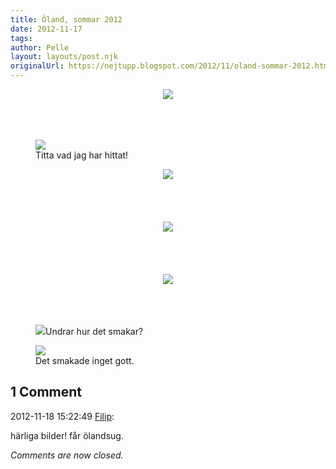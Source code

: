```yaml
---
title: Öland, sommar 2012
date: 2012-11-17
tags: 	
author: Pelle
layout: layouts/post.njk
originalUrl: https://nejtupp.blogspot.com/2012/11/oland-sommar-2012.html
---
```


<div class="separator" style="clear: both; text-align: center;"><img src="../../../../img/O%CC%88land+-+Allma%CC%88nt-5C5C6813.jpg"></div><br><br><br>

<figure>
	<img src="../../../../img/O%CC%88land+-+Allma%CC%88nt-5C5C6821.jpg">
	<figcaption>Titta vad jag har hittat!</figcaption>
</figure>

<div class="separator" style="clear: both; text-align: center;"><img src="../../../../img/O%CC%88land+-+Allma%CC%88nt-5C5C6826.jpg"></div><br><br><br><br><div class="separator" style="clear: both; text-align: center;"><img src="../../../../img/O%CC%88land+-+Allma%CC%88nt-5C5C6841.jpg"></div><br><br><br><br><div class="separator" style="clear: both; text-align: center;"><img src="../../../../img/O%CC%88land+-+Allma%CC%88nt-5C5C6830.jpg"></div><br><br><br>

<figure>
	<img src="../../../../img/O%CC%88land+-+Allma%CC%88nt-5C5C6836.jpg"></td></tr><tr><td class="tr-caption" style="text-align: center;">Undrar hur det smakar?</figcaption>
</figure>



<figure>
	<img src="../../../../img/O%CC%88land+-+Allma%CC%88nt-5C5C6837.jpg">
	<figcaption>Det smakade inget gott.</figcaption>
</figure>



<div class="comments">
	<div class="comments-header"><h2>1 Comment</h2></div>
	<div class="comments-body">
			<div class="comment" id="comment-6990016938797995351">
				<p class="comment-header">
					<date datetime="2012-11-18T15:22:49.892+01:00">2012-11-18 15:22:49</date> 
					<a href="undefined" rel="nofollow">Filip</a>:
				</p>
				<div class="comment-content"><p>härliga bilder! får ölandsug.</p></div>
				<div class="comment-footer"></div>
			</div></div>
	<p class="comments-footer"><em>Comments are now closed.</em></p>
</div>